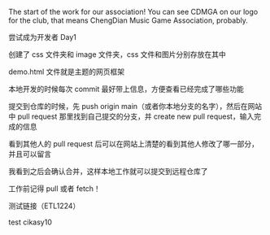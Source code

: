 The start of the work for our association!
You can see CDMGA on our logo for the club, that means ChengDian Music Game Association, probably.

尝试成为开发者 Day1

创建了 css 文件夹和 image 文件夹，css 文件和图片分别存放在其中

demo.html 文件就是主题的网页框架

本地开发的时候每次 commit 最好带上信息，方便查看已经完成了哪些功能

提交到仓库的时候，先 push origin main（或者你本地分支的名字），然后在网站中 pull request 那里找到自己提交的分支，并 create new pull request，输入完成的信息

看到其他人的 pull request 后可以在网站上清楚的看到其他人修改了哪一部分，并且可以留言

我看到之后会确认合并，这样本地工作就可以提交到远程仓库了

工作前记得 pull 或者 fetch！

测试链接（ETL1224）

test cikasy10
